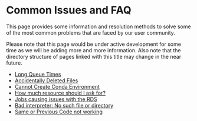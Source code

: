 # Common Issues and FAQ

This page provides some information and resolution methods to solve some of the most common problems that are faced by our user community.

Please note that this page would be under active development for some time as we will be adding more and more information. Also note that the directory structure of pages linked with this title may change in the near future.

* [Long Queue Times](./long-queue-times.md)
* [Accidentally Deleted Files](./deleted-files.md)
* [Cannot Create Conda Environment](./cannot-create-conda-env.md)
* [How much resource should I ask for?](./how-much-resource.md)
* [Jobs causing issues with the RDS](./job-issues-rds.md)
* [Bad interpreter: No such file or directory](./bad-interpreter.md)
* [Same or Previous Code not working](./code-not-working.md)
